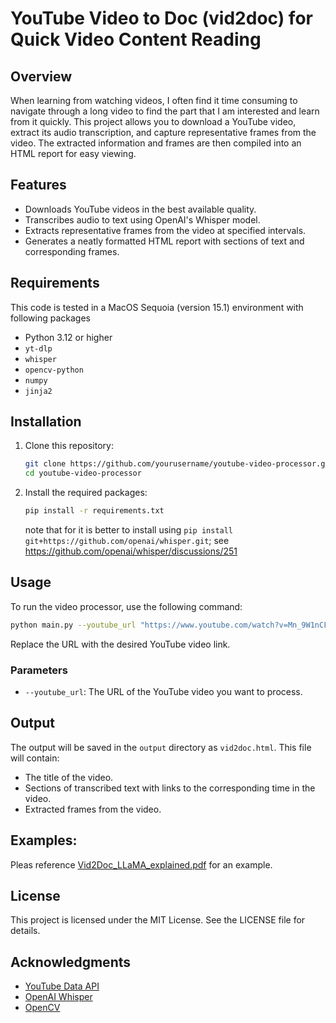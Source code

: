# YouTube Video to Doc (vid2doc) for Quick Video Content Reading

## Overview

When learning from watching videos, I often find it time consuming to navigate through a long video to find the part that I am interested and learn from it quickly. This project allows you to download a YouTube video, extract its audio transcription, and capture representative frames from the video. The extracted information and frames are then compiled into an HTML report for easy viewing.

## Features

- Downloads YouTube videos in the best available quality.
- Transcribes audio to text using OpenAI's Whisper model.
- Extracts representative frames from the video at specified intervals.
- Generates a neatly formatted HTML report with sections of text and corresponding frames.

## Requirements

This code is tested in a MacOS Sequoia (version 15.1) environment with following packages
- Python 3.12 or higher
- `yt-dlp`
- `whisper`
- `opencv-python`
- `numpy`
- `jinja2`

## Installation

1. Clone this repository:

   ```bash
   git clone https://github.com/yourusername/youtube-video-processor.git
   cd youtube-video-processor
   ```

2. Install the required packages:

   ```bash
   pip install -r requirements.txt
   ```

   note that for it is better to install using `pip install git+https://github.com/openai/whisper.git`; see https://github.com/openai/whisper/discussions/251

## Usage

To run the video processor, use the following command:

```bash
python main.py --youtube_url "https://www.youtube.com/watch?v=Mn_9W1nCFLo"
```

Replace the URL with the desired YouTube video link.

### Parameters

- `--youtube_url`: The URL of the YouTube video you want to process.

## Output

The output will be saved in the `output` directory as `vid2doc.html`. This file will contain:

- The title of the video.
- Sections of transcribed text with links to the corresponding time in the video.
- Extracted frames from the video.

## Examples:

Pleas reference [Vid2Doc_LLaMA_explained.pdf](https://github.com/trws2/video2doc/blob/main/Vid2Doc_LLaMA_explained.pdf) for an example.


## License

This project is licensed under the MIT License. See the LICENSE file for details.

## Acknowledgments

- [YouTube Data API](https://developers.google.com/youtube/v3)
- [OpenAI Whisper](https://github.com/openai/whisper)
- [OpenCV](https://opencv.org/)
